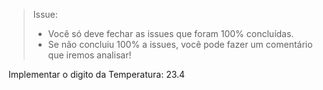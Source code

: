 > Issue:
>
> - Você só deve fechar as issues que foram 100% concluídas.
> - Se não concluiu 100% a issues, você pode fazer um comentário que iremos analisar!

Implementar o digito da Temperatura: 23.4
